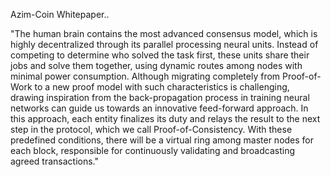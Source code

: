 Azim-Coin Whitepaper..

"The human brain contains the most advanced consensus model, which is highly decentralized through its parallel processing neural units. Instead of competing to determine who solved the task first, these units share their jobs and solve them together, using dynamic routes among nodes with minimal power consumption. Although migrating completely from Proof-of-Work to a new proof model with such characteristics is challenging, drawing inspiration from the back-propagation process in training neural networks can guide us towards an innovative feed-forward approach. In this approach, each entity finalizes its duty and relays the result to the next step in the protocol, which we call Proof-of-Consistency. With these predefined conditions, there will be a virtual ring among master nodes for each block, responsible for continuously validating and broadcasting agreed transactions."
